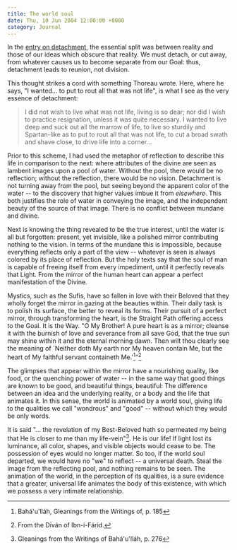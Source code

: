 ```yaml
---
title: The world soul
date: Thu, 10 Jun 2004 12:00:00 +0000
category: Journal
---
```


In the [entry on detachment](detachment), the essential split was between reality and
those of our ideas which obscure that reality.  We must detach, or cut
away, from whatever causes us to become separate from our Goal: thus,
detachment leads to reunion, not division.

This thought strikes a cord with something Thoreau wrote.  Here, where
he says, "I wanted... to put to rout all that was not life", is what I
see as the very essence of detachment:

> I did not wish to live what was not life, living is so dear; nor did I
> wish to practice resignation, unless it was quite necessary.  I wanted
> to live deep and suck out all the marrow of life, to live so sturdily
> and Spartan-like as to put to rout all that was not life, to cut a
> broad swath and shave close, to drive life into a corner...

Prior to this scheme, I had used the metaphor of reflection to describe
this life in comparison to the next: where attributes of the divine are
seen as lambent images upon a pool of water.  Without the pool, there
would be no reflection; without the reflection, there would be no
vision.  Detachment is not turning away from the pool, but seeing beyond
the apparent color of the water -- to the discovery that higher values
imbue it from *elsewhere*.  This both justifies the role of water in
conveying the image, and the independent beauty of the source of that
image.  There is no conflict between mundane and divine.

Next is knowing the thing revealed to be the true interest, until the
water is all but forgotten: present, yet invisible, like a polished
mirror contributing nothing to the vision.  In terms of the mundane this
is impossible, because everything reflects only a part of the view --
whatever is seen is always colored by its place of reflection.  But the
holy texts say that the soul of man is capable of freeing itself from
every impediment, until it perfectly reveals that Light.  From the
mirror of the human heart can appear a perfect manifestation of the
Divine.

Mystics, such as the Sufis, have so fallen in love with their Beloved
that they wholly forget the mirror in gazing at the beauties within.
Their daily task is to polish its surface, the better to reveal its
forms.  Their pursuit of a perfect mirror, through transforming the
heart, is the Straight Path offering access to the Goal.  It is the Way.
"O My Brother!  A pure heart is as a mirror; cleanse it with the burnish
of love and severance from all save God, that the true sun may shine
within it and the eternal morning dawn.  Then wilt thou clearly see the
meaning of `Neither doth My earth nor My heaven contain Me, but the
heart of My faithful servant containeth Me.'[^1]"[^2]

The glimpses that appear within the mirror have a nourishing quality,
like food, or the quenching power of water -- in the same way that good
things are known to be good, and beautiful things, beautiful: The
difference between an idea and the underlying reality, or a body and the
life that animates it.  In this sense, the world is animated by a world
soul, giving life to the qualities we call "wondrous" and "good" --
without which they would be only words.

It is said "... the revelation of my Best-Beloved hath so permeated my
being that He is closer to me than my life-vein"[^3].  He is our life!
If light lost its luminance, all color, shapes, and visible objects
would cease to be.  The possession of eyes would no longer matter.  So
too, if the world soul departed, we would have no "we" to reflect -- a
universal death.  Steal the image from the reflecting pool, and nothing
remains to be seen.  The animation of the world, in the perception of
its qualities, is a sure evidence that a greater, universal life
animates the body of this existence, with which we possess a very
intimate relationship.

[^1]:   Bahá'u'lláh, Gleanings from the Writings of, p. 185

[^2]:   From the Díván of Ibn-i-Fárid.

[^3]:   Gleanings from the Writings of Bahá'u'lláh, p. 276


